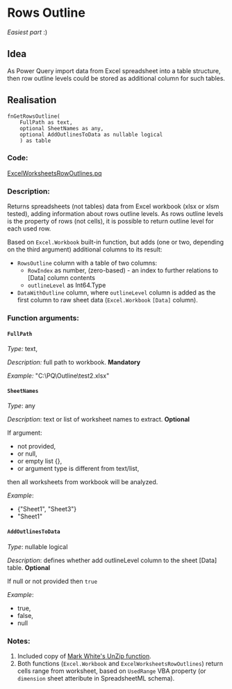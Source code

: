 # Rows Outline

*Easiest part* :)

## Idea

As Power Query import data from Excel spreadsheet into a table structure, then row outline levels could be stored as additional column for such tables.

## Realisation

    fnGetRowsOutline(
        FullPath as text, 
        optional SheetNames as any, 
        optional AddOutlinesToData as nullable logical
        ) as table

### Code:
[ExcelWorksheetsRowOutlines.pq](../RowsOutline/ExcelWorksheetsRowOutlines.pq)

### Description:

Returns spreadsheets (not tables) data from Excel workbook (xlsx or xlsm tested), adding information about rows outline levels.
As rows outline levels is the property of rows (not cells), it is possible to return outline level for each used row.

Based on `Excel.Workbook` built-in function, but adds (one or two, depending on the third argument) additional columns to its result:

* `RowsOutline` column with a table of two columns: 
    * `RowIndex` as number, (zero-based) - an index to further relations to [Data] column contents
    * `outlineLevel` as Int64.Type
* `DataWithOutline` column, where `outlineLevel` column is added as the first column to raw sheet data (`Excel.Workbook` `[Data]` column).

### Function arguments:

#### `FullPath`

*Type:* text,

*Description:* full path to workbook. **Mandatory**

*Example:* "C:\PQ\Outline\test2.xlsx"
  
#### `SheetNames`

*Type*: any
   
*Description*: text or list of worksheet names to extract. **Optional**
   
   If argument: 
   
   - not provided,
   - or null,
   - or empty list {}, 
   - or argument type is different from text/list, 

then all worksheets from workbook will be analyzed.
    
*Example*: 
* {"Sheet1", "Sheet3"}
* "Sheet1"


#### `AddOutlinesToData`

*Type*: nullable logical

*Description*: defines whether add outlineLevel column to the sheet [Data] table. **Optional**

If null or not provided then `true`
        
*Example*: 
* true, 
* false, 
* null

### Notes:
1. Included copy of [Mark White's UnZip function](../UnZip.pq).
2. Both functions (`Excel.Workbook` and `ExcelWorksheetsRowOutlines`) return cells range from worksheet, based on `UsedRange` VBA property (or `dimension` sheet atteribute in SpreadsheetML schema).


